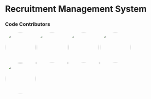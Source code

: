 # Recruitment Management System

### Code Contributors
<div>
  <a href="https://github.com/KhunPyaePhyoAung">
    <img style="width: 100px; border-radius:50%;" src="https://avatars.githubusercontent.com/u/56800201?v=4" />
  </a>
  <a href="https://github.com/KyawThura5">
    <img style="width: 100px; border-radius:50%;" src="https://avatars.githubusercontent.com/u/103934926?v=4" />
  </a>
  <a href="https://github.com/khinphyowai99">
    <img style="width: 100px; border-radius:50%;" src="https://avatars.githubusercontent.com/u/59276235?v=4" />
  </a>
  <a href="https://github.com/su-mon-aye">
    <img style="width: 100px; border-radius:50%;" src="https://avatars.githubusercontent.com/u/72802135?v=4" />
  </a>
  <a href="https://github.com/sandar00">
    <img style="width: 100px; border-radius:50%;" src="https://avatars.githubusercontent.com/u/84230733?v=4" />
  </a>
</div>
